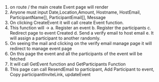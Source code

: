 1. on route / the main create Event page will render
2. Anyone must input Date,Location,Amount, Hostname, HostEmail, ParticipantName[], ParticipantEmail[], Message
3. On clicking CreateEvent it will call create Event function. 
4. This function will ->
    a. Register an event
    b. Register the participants
    c. Redirect page to event Created
    d. Send a verify email to host email
    e. It will assign a participant to another randomly.
5. On seeing the mail and clicking on the verify email manage page it will redirect to manage event page
6. On this page the event and all the participants of the event will be fetched
7. It will call GetEvent function and GetParticipants Function
8. This page can call ResendEmail to participant, Add Participant to event, Copy participantInviteLink, updateEvent